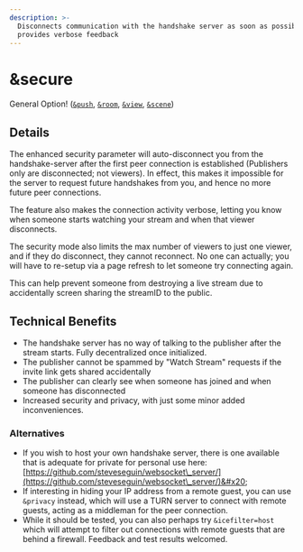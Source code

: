 ```yaml
---
description: >-
  Disconnects communication with the handshake server as soon as possible and
  provides verbose feedback
---
```


# \&secure

General Option! ([`&push`](push.md), [`&room`](../general-settings/room.md), [`&view`](../advanced-settings/view-parameters/view.md), [`&scene`](../advanced-settings/view-parameters/scene.md))

## Details

The enhanced security parameter will auto-disconnect you from the handshake-server after the first peer connection is established (Publishers only are disconnected; not viewers). In effect, this makes it impossible for the server to request future handshakes from you, and hence no more future peer connections.

The feature also makes the connection activity verbose, letting you know when someone starts watching your stream and when that viewer disconnects.

The security mode also limits the max number of viewers to just one viewer, and if they do disconnect, they cannot reconnect. No one can actually; you will have to re-setup via a page refresh to let someone try connecting again.

This can help prevent someone from destroying a live stream due to accidentally screen sharing the streamID to the public.

## Technical Benefits

* The handshake server has no way of talking to the publisher after the stream starts. Fully decentralized once initialized.
* The publisher cannot be spammed by "Watch Stream" requests if the invite link gets shared accidentally
* The publisher can clearly see when someone has joined and when someone has disconnected
* Increased security and privacy, with just some minor added inconveniences.

### Alternatives

* If you wish to host your own handshake server, there is one available that is adequate for private for personal use here: [https://github.com/steveseguin/websocket\_server/](https://github.com/steveseguin/websocket\_server/)&#x20;
* If interesting in hiding your IP address from a remote guest, you can use `&privacy` instead, which will use a TURN server to connect with remote guests, acting as a middleman for the peer connection.
* While it should be tested, you can also perhaps try `&icefilter=host` which will attempt to filter out connections with remote guests that are behind a firewall.  Feedback and test results welcomed.
